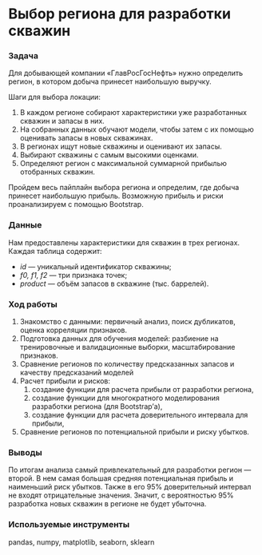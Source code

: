 # Выбор региона для разработки скважин

### Задача

Для добывающей компании «ГлавРосГосНефть» нужно определить регион, в котором добыча принесет наибольшую выручку.

Шаги для выбора локации:

1. В каждом регионе собирают характеристики уже разработанных скважин и запасы в них.
2. На собранных данных обучают модели, чтобы затем с их помощью оценивать запасы в новых скважинах.
3. В регионах ищут новые скважины и оценивают их запасы.
4. Выбирают скважины с самым высокими оценками.
5. Определяют регион с максимальной суммарной прибылью отобранных скважин.

Пройдем весь пайплайн выбора региона и определим, где добыча принесет наибольшую прибыль. Возможную прибыль и риски проанализируем с помощью Bootstrap.

### Данные

Нам предоставлены характеристики для скважин в трех регионах. Каждая таблица содержит:

- *id* — уникальный идентификатор скважины;
- *f0, f1, f2* — три признака точек;
- *product* — объём запасов в скважине (тыс. баррелей).

### Ход работы

1. Знакомство с данными: первичный анализ, поиск дубликатов, оценка корреляции признаков.
2. Подготовка данных для обучения моделей: разбиение на тренировочные и валидационные выборки, масштабирование признаков.
3. Сравнение регионов по количеству предсказанных запасов и качеству предсказаний моделей
4. Расчет прибыли и рисков:
    1. создание функции для расчета прибыли от разработки региона,
    2. создание функции для многократного моделирования разработки региона (для Bootstrap’а),
    3. создание функции для расчета доверительного интервала для прибыли,
5. Сравнение регионов по потенциальной прибыли и риску убытков.

### Выводы

По итогам анализа самый привлекательный для разработки регион — второй. В нем самая большая средняя потенциальная прибыль и наименьший риск убытков. Также в его 95% доверительный интервал не входят отрицательные значения. Значит, с вероятностью 95% разработка новых скважин в регионе не будет убыточна.

### Используемые инструменты

pandas, numpy, matplotlib, seaborn, sklearn